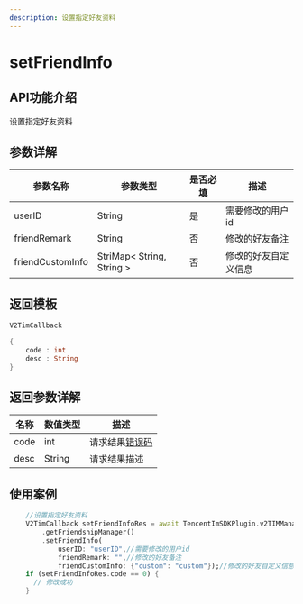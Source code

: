 ```yaml
---
description: 设置指定好友资料
---
```


# setFriendInfo

## API功能介绍

设置指定好友资料

## 参数详解

| 参数名称             | 参数类型                      | 是否必填 | 描述         |
| ---------------- | ------------------------- | ---- | ---------- |
| userID           | String                    | 是    | 需要修改的用户id  |
| friendRemark     | String                    | 否    | 修改的好友备注    |
| friendCustomInfo | StriMap< String, String > | 否    | 修改的好友自定义信息 |

## 返回模板

```dart
V2TimCallback

{
    code : int
    desc : String
}
```

## 返回参数详解

| 名称   | 数值类型   | 描述                                                             |
| ---- | ------ | -------------------------------------------------------------- |
| code | int    | 请求结果[错误码](https://cloud.tencent.com/document/product/269/1671) |
| desc | String | 请求结果描述                                                         |

## 使用案例  &#x20;

```dart
    //设置指定好友资料
    V2TimCallback setFriendInfoRes = await TencentImSDKPlugin.v2TIMManager
        .getFriendshipManager()
        .setFriendInfo(
            userID: "userID",//需要修改的用户id
            friendRemark: "",//修改的好友备注
            friendCustomInfo: {"custom": "custom"});//修改的好友自定义信息
    if (setFriendInfoRes.code == 0) {
      // 修改成功
    }

```
